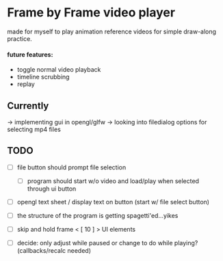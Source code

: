 # Frame by Frame video player
made for myself to play animation reference videos for simple draw-along practice.
#### future features: 
 - toggle normal video playback
 - timeline scrubbing
 - replay

## Currently
-> implementing gui in opengl/glfw
-> looking into filedialog options for selecting mp4 files

## TODO
- [ ] file button should prompt file selection
    - [ ] program should start w/o video and load/play when selected through ui button
- [ ] opengl text sheet / display text on button (start w/ file select button)
- [ ] the structure of the program is getting spagetti'ed...yikes
- [ ] skip and hold frame < [ 10 ] > UI elements 
- [ ] decide: only adjust while paused or change to do while playing? (callbacks/recalc needed)

